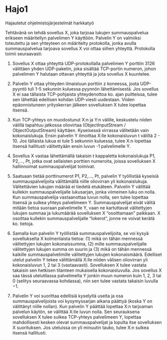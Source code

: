 # Hajo1
Hajautetut ohjelmistojärjestelmät harkkatyö

Tehtävänä on tehdä sovellus X, joka tarjoaa lukujen summauspalvelua erikseen määritellyn
palvelimen Y käyttöön. Palvelin Y on valmiiksi toteutettu ja sen yhteyteen on määritelty protokolla,
jonka avulla summauspalvelua tarjoava sovellus X voi ottaa siihen yhteyttä. Protokolla toimii
seuraavasti:

1. Sovellus X ottaa yhteyttä UDP-protokollalla palvelimen Y porttiin 3126 välittäen yhden
  UDP-paketin, joka sisältää TCP-portin numeron, johon palvelimen Y halutaan ottavan
  yhteyttä ja jota sovellus X kuuntelee.
  
2. Palvelin Y ottaa yhteyden ilmaistuun porttiin z koneessa, josta UDP-pyyntö tuli 1-5
  sekunnin kuluessa pyynnön lähettämisestä. Jos sovellus X ei saa tällaista TCP-pohjaista
  yhteydenottoa ko. ajan puitteissa, tulee sen lähettää edellisen kohdan UDP-viesti uudestaan.
  Viiden epäonnistuneen yrityskerran jälkeen sovelluksen X tulee lopettaa itsensä.
  
3. Kun TCP-yhteys on muodostunut X:n ja Y:n välille, keskustelu niiden välillä tapahtuu
  jatkossa oliovirtaa (ObjectInputStream / ObjectOutputStream) käyttäen. Kyseisessä virrassa
  välitetään vain kokonaislukuja. Ensin palvelin Y ilmoittaa X:lle kokonaisluvun t väliltä 2 - 10.
  Jos tällaista lukua ei tule 5 sekunnin kuluessa, tulee X:n lopettaa itsensä hallitusti
  välitettyään ensin luvun -1 palvelimelle Y.
  
4. Sovellus X vastaa lähettämällä takaisin t kappaletta kokonaislukuja P1, P2,..., Pt, jotka ovat
  sellaisten porttien numeroita, joissa sovelluksen X hallinnoimat summauspalvelijat toimivat.
  
5. Saatuaan tietää porttinumerot P1, P2,…, Pt, palvelin Y työllistää kyseisiä
  summauspalvelijoita välittämällä niille oliovirran yli kokonaislukuja. Välitettävien lukujen
  määrää ei tiedetä etukäteen. Palvelin Y välittää kullekin summauspalvelijalle lukusarjan,
  jonka viimeinen luku on nolla. Kun summauspalvelija vastaanottaa luvun nolla, sen tulee
  lopettaa itsensä ja sulkea yhteys palvelimeen Y. Summauspalvelijat eivät välitä mitään tietoa
  suoraan palvelimelle Y, vaan ne kartuttavat välitettyjen lukujen summaa ja lukumäärää
  sovelluksen X “osoittamaan” paikkaan. X osoittaa kullekin summauspalvelijalle “lokerot”,
  jonne ne voivat kerätä ko. tietoja.
  
6. Samalla kun palvelin Y työllistää summauspalvelijoita, se voi kysyä sovellukselta X
  kolmenlaista tietoa: (1) mikä on tähän mennessä välitettyjen lukujen kokonaissumma, (2)
  mille summauspalvelijalle välitettyjen lukujen summa on suurin ja (3) mikä on tähän
  mennessä kaikille summauspalvelimille välitettyjen lukujen kokonaismäärä. Edelliset utelut
  palvelin Y tekee välittämällä X:lle niiden välisen oliovirran yli kokonaisluvun 1, 2 tai 3
  (vastaavasti). Sovelluksen X tulee vastata takaisin sen hetkisen tilanteen mukaisella
  kokonaisluvulla. Jos sovellus X saa tässä utelutilassa palvelimelta Y jonkin muun numeron
  kuin 1, 2, 3 tai 0 (selitys seuraavassa kohdassa), niin sen tulee vastata takaisin luvulla −1.
  
7. Palvelin Y voi suorittaa edellisiä kyselyitä useita ja osa summauspalvelijoista voi
  kysymyssarjan aikana päättyä (koska Y on välittänyt niille nollan). Kun palvelin Y päättää
  lopettaa X:n tarjoaman palvelun käytön, se välittää X:lle luvun nolla. Sen seurauksena
  sovelluksen X tulee sulkea TCP-yhteys palvelimeen Y, lopettaa mahdollisesti kesken olevat
  summauspalvelijat ja lopulta itse sovelluksen X suorituksen. Jos uteluissa on yli minuutin
  tauko, tulee X:n sulkea itsensä hallitusti.
